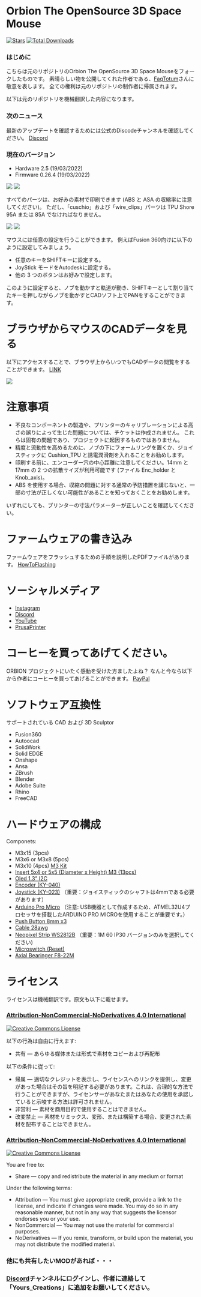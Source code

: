 # Orbion The OpenSource 3D Space Mouse

[![Stars](https://img.shields.io/github/stars/FaqT0tum/Orbion_3D_Space_Mouse.svg)](#)
[![Total Downloads](https://img.shields.io/github/downloads/FaqT0tum/Orbion_3D_Space_Mouse/total.svg)](https://github.comFaqT0tum/Orbion_3D_Space_Mouse/releases)

### はじめに
こちらは元のリポジトリのOrbion The OpenSource 3D Space Mouseをフォークしたものです。
素晴らしい物を公開してくれた作者である、[FaqTotum](https://github.com/FaqT0tum)さんに敬意を表します。
全ての権利は元のリポジトリの制作者に帰属されます。

以下は元のリポジトリを機械翻訳した内容になります。

### 次のニュース
最新のアップデートを確認するためには公式のDiscodeチャンネルを確認してください。
 [Discord](https://discord.gg/tgut7grRTV)

### 現在のバージョン
- Hardware 2.5 (19/03/2022)
- Firmware 0.26.4 (19/03/2022)

![](IMG/main.png)
![](IMG/orbion_stl_map.png)

すべてのパーツは、お好みの素材で印刷できます (ABS と ASA の収縮率に注意してください)。
ただし、「cuschio」および「wire_clips」パーツは TPU Shore 95A または 85A でなければなりません。

![](IMG/orbion_sch.png)
![](IMG/orbion_menu.png)

マウスには任意の設定を行うことができます。
例えばFusion 360向けに以下のように設定してみましょう。
- 任意のキーをSHIFTキーに設定する。
- JoyStick モードをAutodeskに設定する。
- 他の 3 つのボタンはお好みで設定します。

このように設定すると、ノブを動かすと軌道が動き、SHIFTキーとして割り当てたキーを押しながらノブを動かすとCADソフト上でPANをすることができます。

# ブラウザからマウスのCADデータを見る

以下にアクセスすることで、ブラウザ上からいつでもCADデータの閲覧をすることができます。
[LINK](https://a360.co/3NWq3W3)

![](IMG/orbion_fusion.jpeg)


# 注意事項

- 不良なコンポーネントの製造や、プリンターのキャリブレーションによる高さの誤りによって生じた問題については、チケットは作成されません。
これらは固有の問題であり、プロジェクトに起因するものではありません。
- 精度と流動性を高めるために、ノブの下にフォームリングを置くか、ジョイスティックに Cushion_TPU と誘電潤滑剤を入れることをお勧めします。
- 印刷する前に、エンコーダー穴の中心距離に注意してください。14mm と 17mm の 2 つの拡散サイズが利用可能です (ファイル Enc_holder と Knob_axis)。
- ABS を使用する場合、収縮の問題に対する通常の予防措置を講じないと、一部の寸法が正しくない可能性があることを知っておくことをお勧めします。

いずれにしても、プリンターの寸法パラメーターが正しいことを確認してください。

# ファームウェアの書き込み

ファームウェアをフラッシュするための手順を説明したPDFファイルがあります。
[HowToFlashing](HowToFlashing.pdf)

# ソーシャルメディア

- [Instagram](https://www.instagram.com/faq_t0tum/)
- [Discord](https://discord.gg/tgut7grRTV)
- [YouTube](https://www.youtube.com/channel/UCHJ_528ZI0BcSU-QA8kIJlg)
- [PrusaPrinter](https://www.prusaprinters.org/social/218145-faqtotum/about)

# コーヒーを買ってあげてください。

ORBION プロジェクトにいたく感動を受けた方ましたよね？
なんと今なら以下から作者にコーヒーを買ってあげることができます。
[PayPal](https://www.paypal.me/MattiaRusso308?locale.x=it_IT)

# ソフトウェア互換性

サポートされている CAD および 3D Sculptor
- Fusion360
- Autoocad
- SolidWork
- Solid EDGE
- Onshape
- Ansa
- ZBrush
- Blender
- Adobe Suite
- Rhino
- FreeCAD

# ハードウェアの構成

Componets:
- M3x15 (3pcs)
- M3x6 or M3x8 (5pcs)
- M3x10 (4pcs)
[M3 Kit](https://s.click.aliexpress.com/e/_9R4lDe)
- [Insert 5x4 or 5x5 (Diameter x Height) M3 (13pcs)](https://s.click.aliexpress.com/e/_9yVx2u)
- [Oled 1.3" I2C](https://s.click.aliexpress.com/e/_AtYDV6)
- [Encoder (KY-040)](https://s.click.aliexpress.com/e/_AmjV9a)
- [Joystick (KY-023)](https://s.click.aliexpress.com/e/_A8hY9K) （重要：ジョイスティックのシャフトは4mmである必要があります）
- [Arduino Pro Micro](https://s.click.aliexpress.com/e/_AYt9zi) （注意: USB機器として作成するため、ATMEL32U4プロセッサを搭載したARDUINO PRO MICROを使用することが重要です。）
- [Push Button 8mm x3](https://s.click.aliexpress.com/e/_ADGxZS)
- [Cable 28awg](https://s.click.aliexpress.com/e/_A6xGln)
- [Neopixel Strip WS2812B](https://s.click.aliexpress.com/e/_APd9lZ) （重要：1M 60 IP30 バージョンのみを選択してください)
- [Microswitch (Reset)](https://s.click.aliexpress.com/e/_AZhwpN)
- [Axial Bearinger F8-22M](https://s.click.aliexpress.com/e/_ArBcYb)


# ライセンス

ライセンスは機械翻訳です。原文も以下に載せます。

### [Attribution-NonCommercial-NoDerivatives 4.0 International](https://creativecommons.org/licenses/by-nc-nd/4.0/)
<a rel="license" href="http://creativecommons.org/licenses/by-nc-nd/4.0/"><img alt="Creative Commons License" style="border-width:0" src="https://i.creativecommons.org/l/by-nc-nd/4.0/88x31.png" /></a><br />

以下の行為は自由に行えます:
- 共有 — あらゆる媒体または形式で素材をコピーおよび再配布

以下の条件に従って:
- 帰属 — 適切なクレジットを表示し、ライセンスへのリンクを提供し、変更があった場合はその旨を明記する必要があります。これは、合理的な方法で行うことができますが、ライセンサーがあなたまたはあなたの使用を承認していると示唆する方法は許可されません。
- 非営利 — 素材を商用目的で使用することはできません。
- 改変禁止 — 素材をリミックス、変形、または構築する場合、変更された素材を配布することはできません。

### [Attribution-NonCommercial-NoDerivatives 4.0 International](https://creativecommons.org/licenses/by-nc-nd/4.0/)
<a rel="license" href="http://creativecommons.org/licenses/by-nc-nd/4.0/"><img alt="Creative Commons License" style="border-width:0" src="https://i.creativecommons.org/l/by-nc-nd/4.0/88x31.png" /></a><br />

You are free to:
- Share — copy and redistribute the material in any medium or format

Under the following terms:
- Attribution — You must give appropriate credit, provide a link to the license, and indicate if changes were made. You may do so in any reasonable manner, but not in any way that suggests the licensor endorses you or your use.
- NonCommercial — You may not use the material for commercial purposes.
- NoDerivatives — If you remix, transform, or build upon the material, you may not distribute the modified material.

### 他にも共有したいMODがあれば・・・
### [Discord](https://discord.gg/tgut7grRTV)チャンネルにログインし、作者に連絡して「Yours_Creations」に追加をお願いしてください。
